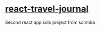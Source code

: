 # [react-travel-journal](https://react-travel-journal-five.vercel.app/)
Second react app solo project from scrimba
